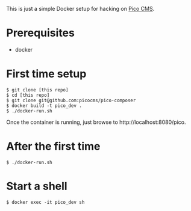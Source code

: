 This is just a simple Docker setup for hacking on [Pico CMS](https://picocms.org).

# Prerequisites

* docker

# First time setup

```
$ git clone [this repo]
$ cd [this repo]
$ git clone git@github.com:picocms/pico-composer
$ docker build -t pico_dev .
$ ./docker-run.sh
```

Once the container is running, just browse to http://localhost:8080/pico.

# After the first time

```
$ ./docker-run.sh
```

# Start a shell

```
$ docker exec -it pico_dev sh
```

